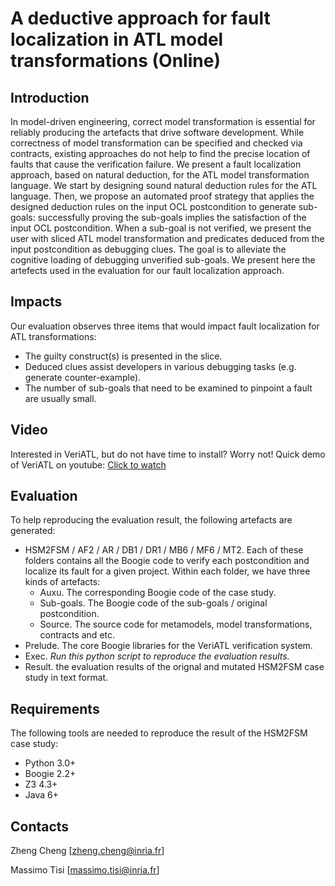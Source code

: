 A deductive approach for fault localization in ATL model transformations (Online)
=======

Introduction
------
In model-driven engineering, correct model transformation is essential for reliably producing the artefacts that drive software development. While correctness of model transformation can be specified and checked via contracts, existing approaches do not help to find the precise location of faults that cause the verification failure. We present a fault localization approach, based on natural deduction, for the ATL model transformation language. We start by designing sound natural deduction rules for the ATL language. Then, we propose an automated proof strategy that applies the designed deduction rules on the input OCL postcondition to generate sub-goals: successfully proving the sub-goals implies the satisfaction of the input OCL postcondition. When a sub-goal is not verified, we present the user with sliced ATL model transformation and predicates deduced from the input postcondition as debugging clues. The goal is to alleviate the cognitive loading of debugging unverified sub-goals. We present here the artefects used in the evaluation for our fault localization approach.

Impacts
------
Our evaluation observes three items that would impact fault localization for ATL transformations:
* The guilty construct(s) is presented in the slice. 
* Deduced clues assist developers in various debugging tasks (e.g. generate counter-example). 
* The number of sub-goals that need to be examined to pinpoint a fault are usually small.

Video
------
Interested in VeriATL, but do not have time to install? Worry not! Quick demo of VeriATL on youtube:
[Click to watch](https://youtu.be/rUPLvDHEXiY)


Evaluation
------
To help reproducing the evaluation result, the following artefacts are generated:
* HSM2FSM / AF2 / AR / DB1 / DR1 / MB6 / MF6 / MT2. Each of these folders contains all the Boogie code to verify each postcondition and localize its fault for a given project. Within each folder, we have three kinds of artefacts:
  * Auxu. The corresponding Boogie code of the case study.
  * Sub-goals. The Boogie code of the sub-goals / original postcondition.
  * Source. The source code for metamodels, model transformations, contracts and etc.
* Prelude. The core Boogie libraries for the VeriATL verification system.
* Exec. *Run this python script to reproduce the evaluation results.*
* Result. the evaluation results of the orignal and mutated HSM2FSM case study in text format.


Requirements
------
The following tools are needed to reproduce the result of the HSM2FSM case study:
* Python 3.0+
* Boogie 2.2+
* Z3 4.3+
* Java 6+

Contacts
------
Zheng Cheng [zheng.cheng@inria.fr]

Massimo Tisi [massimo.tisi@inria.fr]



